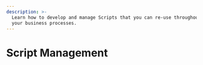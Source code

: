 ```yaml
---
description: >-
  Learn how to develop and manage Scripts that you can re-use throughout all
  your business processes.
---
```


# Script Management

